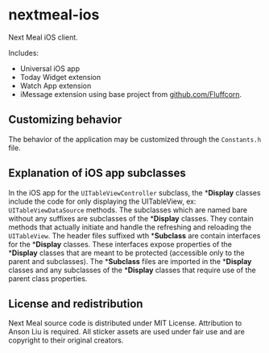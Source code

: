 **nextmeal-ios**
===================

Next Meal iOS client.

Includes:
- Universal iOS app
- Today Widget extension
- Watch App extension
- iMessage extension using base project from [github.com/Fluffcorn](https://github.com/Fluffcorn/ios-sticker-packs-app).

Customizing behavior
-------
The behavior of the application may be customized through the `Constants.h` file. 

Explanation of iOS app subclasses
-------
In the iOS app for the `UITableViewController` subclass, the ***Display** classes include the code for only displaying the UITableView, ex: `UITableViewDataSource` methods. 
The subclasses which are named bare without any suffixes are subclasses of the ***Display** classes. They contain methods that actually initiate and handle the refreshing and reloading the `UITableView`. 
The header files suffixed wth ***Subclass** are contain interfaces for the ***Display** classes. These interfaces expose properties of the ***Display** classes that are meant to be protected (accessible only to the parent and subclasses). The ***Subclass** files are imported in the ***Display** classes and any subclasses of the ***Display** classes that require use of the parent class properties.

License and redistribution
-------
Next Meal source code is distributed under MIT License. Attribution to Anson Liu is required.
All sticker assets are used under fair use and are copyright to their original creators.  